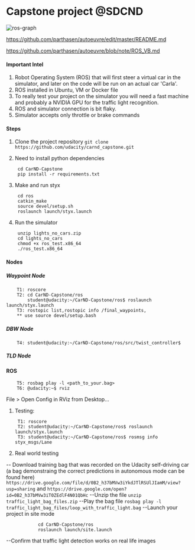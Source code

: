 # Capstone project @SDCND

![ros-graph](https://github.com/parthasen/autoeuvre/blob/master/imgs/final-project-ros-graph-v2.png)

https://github.com/parthasen/autoeuvre/edit/master/README.md

https://github.com/parthasen/autoeuvre/blob/note/ROS_VB.md

#### Important Intel
1. Robot Operating System (ROS) that will first steer a virtual car in the simulator, and later on the code will be run on an actual car 'Carla'. 
2. ROS installed in Ubuntu, VM or Docker file
3. To really test your project on the simulator you will need a fast machine and probably a NVIDIA GPU for the traffic light recognition.
4. ROS and simulator connection is bit  flaky.
5. Simulator accepts only throttle or brake commands 


#### Steps

1. Clone the project repository `git clone https://github.com/udacity/carnd_capstone.git`
2. Need to install python dependencies 

        cd CarND-Capstone
        pip install -r requirements.txt
3. Make and run styx

        cd ros
        catkin_make
        source devel/setup.sh
        roslaunch launch/styx.launch
4. Run the simulator

        unzip lights_no_cars.zip
        cd lights_no_cars
        chmod +x ros_test.x86_64
        ./ros_test.x86_64
#### Nodes
##### Waypoint Node
        T1: roscore
        T2: cd CarND-Capstone/ros
            student@udacity:~/CarND-Capstone/ros$ roslaunch launch/styx.launch
        T3: rostopic list,rostopic info /final_waypoints,
        ** use source devel/setup.bash

##### DBW Node

        T4: student@udacity:~/CarND-Capstone/ros/src/twist_controller$

##### TLD Node

#### ROS
        T5: rosbag play -l <path_to_your.bag>
        T6: @udacity:~$ rviz
File > Open Config in RViz from Desktop...       


1. Testing:

        T1: roscore
        T2: student@udacity:~/CarND-Capstone/ros$ roslaunch launch/styx.launch
        T3: student@udacity:~/CarND-Capstone/ros$ rosmsg info styx_msgs/Lane

2. Real world testing

-- Download training bag that was recorded on the Udacity self-driving car (a bag demonstraing the correct predictions in autonomous mode can be found here) 
`https://drive.google.com/file/d/0B2_h37bMVw3iYkdJTlRSUlJIamM/view?usp=sharing` and `https://drive.google.com/open?id=0B2_h37bMVw3iT0ZEdlF4N01QbHc`
--Unzip the file `unzip traffic_light_bag_files.zip`
--Play the bag file `rosbag play -l traffic_light_bag_files/loop_with_traffic_light.bag`
--Launch your project in site mode 

                cd CarND-Capstone/ros
                roslaunch launch/site.launch
--Confirm that traffic light detection works on real life images
